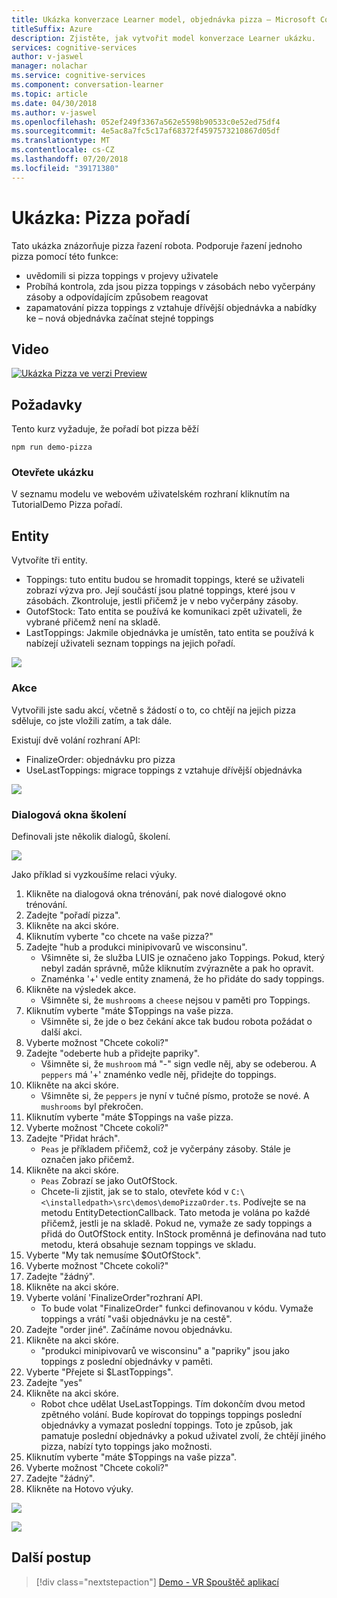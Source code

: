 ```yaml
---
title: Ukázka konverzace Learner model, objednávka pizza – Microsoft Cognitive Services | Dokumentace Microsoftu
titleSuffix: Azure
description: Zjistěte, jak vytvořit model konverzace Learner ukázku.
services: cognitive-services
author: v-jaswel
manager: nolachar
ms.service: cognitive-services
ms.component: conversation-learner
ms.topic: article
ms.date: 04/30/2018
ms.author: v-jaswel
ms.openlocfilehash: 052ef249f3367a562e5598b90533c0e52ed75df4
ms.sourcegitcommit: 4e5ac8a7fc5c17af68372f4597573210867d05df
ms.translationtype: MT
ms.contentlocale: cs-CZ
ms.lasthandoff: 07/20/2018
ms.locfileid: "39171380"
---
```

# <a name="demo-pizza-order"></a>Ukázka: Pizza pořadí
Tato ukázka znázorňuje pizza řazení robota. Podporuje řazení jednoho pizza pomocí této funkce:

- uvědomili si pizza toppings v projevy uživatele
- Probíhá kontrola, zda jsou pizza toppings v zásobách nebo vyčerpány zásoby a odpovídajícím způsobem reagovat
- zapamatování pizza toppings z vztahuje dřívější objednávka a nabídky ke – nová objednávka začínat stejné toppings

## <a name="video"></a>Video

[![Ukázka Pizza ve verzi Preview](http://aka.ms/cl-demo-pizza-preview)](http://aka.ms/blis-demo-pizza)

## <a name="requirements"></a>Požadavky
Tento kurz vyžaduje, že pořadí bot pizza běží

    npm run demo-pizza

### <a name="open-the-demo"></a>Otevřete ukázku

V seznamu modelu ve webovém uživatelském rozhraní kliknutím na TutorialDemo Pizza pořadí. 

## <a name="entities"></a>Entity

Vytvoříte tři entity.

- Toppings: tuto entitu budou se hromadit toppings, které se uživateli zobrazí výzva pro. Její součástí jsou platné toppings, které jsou v zásobách. Zkontroluje, jestli přičemž je v nebo vyčerpány zásoby.
- OutofStock: Tato entita se používá ke komunikaci zpět uživateli, že vybrané přičemž není na skladě.
- LastToppings: Jakmile objednávka je umístěn, tato entita se používá k nabízejí uživateli seznam toppings na jejich pořadí.

![](../media/tutorial_pizza_entities.PNG)

### <a name="actions"></a>Akce

Vytvořili jste sadu akcí, včetně s žádostí o to, co chtějí na jejich pizza sděluje, co jste vložili zatím, a tak dále.

Existují dvě volání rozhraní API:

- FinalizeOrder: objednávku pro pizza
- UseLastToppings: migrace toppings z vztahuje dřívější objednávka 

![](../media/tutorial_pizza_actions.PNG)

### <a name="training-dialogs"></a>Dialogová okna školení
Definovali jste několik dialogů, školení. 

![](../media/tutorial_pizza_dialogs.PNG)

Jako příklad si vyzkoušíme relaci výuky.

1. Klikněte na dialogová okna trénování, pak nové dialogové okno trénování.
1. Zadejte "pořadí pizza".
2. Klikněte na akci skóre.
3. Kliknutím vyberte "co chcete na vaše pizza?"
4. Zadejte "hub a produkci minipivovarů ve wisconsinu".
    - Všimněte si, že služba LUIS je označeno jako Toppings. Pokud, který nebyl zadán správně, může kliknutím zvýrazněte a pak ho opravit.
    - Znaménka '+' vedle entity znamená, že ho přidáte do sady toppings.
5. Klikněte na výsledek akce.
    - Všimněte si, že `mushrooms` a `cheese` nejsou v paměti pro Toppings.
3. Kliknutím vyberte "máte $Toppings na vaše pizza.
    - Všimněte si, že jde o bez čekání akce tak budou robota požádat o další akci.
6. Vyberte možnost "Chcete cokoli?"
7. Zadejte "odeberte hub a přidejte papriky".
    - Všimněte si, že `mushroom` má "-" sign vedle něj, aby se odeberou. A `peppers` má '+' znaménko vedle něj, přidejte do toppings.
2. Klikněte na akci skóre.
    - Všimněte si, že `peppers` je nyní v tučné písmo, protože se nové. A `mushrooms` byl překročen.
8. Kliknutím vyberte "máte $Toppings na vaše pizza.
6. Vyberte možnost "Chcete cokoli?"
7. Zadejte "Přidat hrách".
    - `Peas` je příkladem přičemž, což je vyčerpány zásoby. Stále je označen jako přičemž.
2. Klikněte na akci skóre.
    - `Peas` Zobrazí se jako OutOfStock.
    - Chcete-li zjistit, jak se to stalo, otevřete kód v `C:\<\installedpath>\src\demos\demoPizzaOrder.ts`. Podívejte se na metodu EntityDetectionCallback. Tato metoda je volána po každé přičemž, jestli je na skladě. Pokud ne, vymaže ze sady toppings a přidá do OutOfStock entity. InStock proměnná je definována nad tuto metodu, která obsahuje seznam toppings ve skladu.
6. Vyberte "My tak nemusíme $OutOfStock".
7. Vyberte možnost "Chcete cokoli?"
8. Zadejte "žádný".
9. Klikněte na akci skóre.
10. Vyberte volání 'FinalizeOrder"rozhraní API. 
    - To bude volat "FinalizeOrder" funkci definovanou v kódu. Vymaže toppings a vrátí "vaši objednávku je na cestě". 
2. Zadejte "order jiné". Začínáme novou objednávku.
9. Klikněte na akci skóre.
    - "produkci minipivovarů ve wisconsinu" a "papriky" jsou jako toppings z poslední objednávky v paměti.
1. Vyberte "Přejete si $LastToppings".
2. Zadejte "yes"
3. Klikněte na akci skóre.
    - Robot chce udělat UseLastToppings. Tím dokončím dvou metod zpětného volání. Bude kopírovat do toppings toppings poslední objednávky a vymazat poslední toppings. Toto je způsob, jak pamatuje poslední objednávky a pokud uživatel zvolí, že chtějí jiného pizza, nabízí tyto toppings jako možnosti.
2. Kliknutím vyberte "máte $Toppings na vaše pizza".
3. Vyberte možnost "Chcete cokoli?"
8. Zadejte "žádný".
4. Klikněte na Hotovo výuky.

![](../media/tutorial_pizza_callbackcode.PNG)

![](../media/tutorial_pizza_apicalls.PNG)

## <a name="next-steps"></a>Další postup

> [!div class="nextstepaction"]
> [Demo - VR Spouštěč aplikací](./demo-vr-app-launcher.md)
